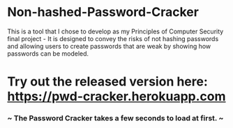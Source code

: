 # Non-hashed-Password-Cracker
This is a tool that I chose to develop as my Principles of Computer Security final project - It is designed to convey the risks of not hashing passwords and allowing users to create passwords that are weak by showing how passwords can be modeled. 

# Try out the released version here: https://pwd-cracker.herokuapp.com
### ~ The Password Cracker takes a few seconds to load at first. ~
